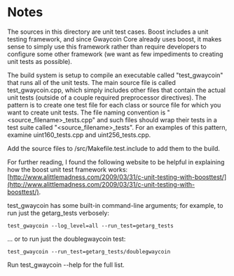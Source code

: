 # Notes
The sources in this directory are unit test cases.  Boost includes a
unit testing framework, and since Gwaycoin Core already uses boost, it makes
sense to simply use this framework rather than require developers to
configure some other framework (we want as few impediments to creating
unit tests as possible).

The build system is setup to compile an executable called "test_gwaycoin"
that runs all of the unit tests.  The main source file is called
test_gwaycoin.cpp, which simply includes other files that contain the
actual unit tests (outside of a couple required preprocessor
directives).  The pattern is to create one test file for each class or
source file for which you want to create unit tests.  The file naming
convention is "<source_filename>_tests.cpp" and such files should wrap
their tests in a test suite called "<source_filename>_tests".  For an
examples of this pattern, examine uint160_tests.cpp and
uint256_tests.cpp.

Add the source files to /src/Makefile.test.include to add them to the build.

For further reading, I found the following website to be helpful in
explaining how the boost unit test framework works:
[http://www.alittlemadness.com/2009/03/31/c-unit-testing-with-boosttest/](http://www.alittlemadness.com/2009/03/31/c-unit-testing-with-boosttest/).

test_gwaycoin has some built-in command-line arguments; for
example, to run just the getarg_tests verbosely:

    test_gwaycoin --log_level=all --run_test=getarg_tests

... or to run just the doublegwaycoin test:

    test_gwaycoin --run_test=getarg_tests/doublegwaycoin

Run  test_gwaycoin --help   for the full list.

